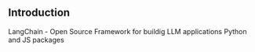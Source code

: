 ## Introduction

LangChain - Open Source Framework for buildig LLM applications
Python and JS packages


